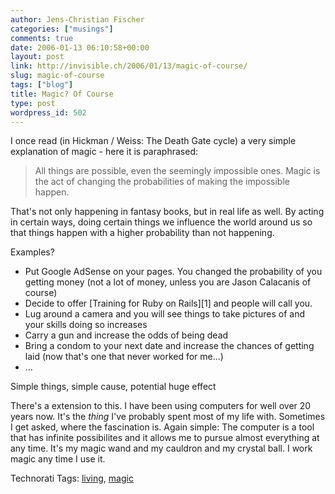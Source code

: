 ```yaml
---
author: Jens-Christian Fischer
categories: ["musings"]
comments: true
date: 2006-01-13 06:10:58+00:00
layout: post
link: http://invisible.ch/2006/01/13/magic-of-course/
slug: magic-of-course
tags: ["blog"]
title: Magic? Of Course
type: post
wordpress_id: 502
---
```


I once read (in Hickman / Weiss: The Death Gate cycle) a very simple explanation of magic - here it is paraphrased:

> All things are possible, even the seemingly impossible ones. 
> Magic is the act of changing the probabilities of making the impossible happen.

That's not only happening in fantasy books, but in real life as well. By acting in certain ways, doing certain things we influence the world around us so that things happen with a higher probability than not happening.

Examples? 

* Put Google AdSense on your pages. You changed the probability of you getting money (not a lot of money, unless you are Jason Calacanis of course)
* Decide to offer [Training for Ruby on Rails][1] and people will call you.
* Lug around a camera and you will see things to take pictures of and your skills doing so increases
* Carry a gun and increase the odds of being dead
* Bring a condom to your next date and increase the chances of getting laid (now that's one that never worked for me...)
* ...

Simple things, simple cause, potential huge effect

There's a extension to this. I have been using computers for well over 20 years now. It's the *thing* I've probably spent most of my life with. Sometimes I get asked, where the fascination is. Again simple: The computer is a tool that has infinite possibilites and it allows me to pursue almost everything at any time. It's my magic wand and my cauldron and my crystal ball. I work magic any time I use it.




Technorati Tags: [living](http://www.technorati.com/tag/living), [magic](http://www.technorati.com/tag/magic)
